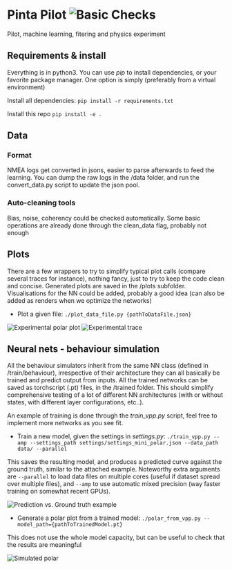 # Pinta Pilot  ![Basic Checks](https://github.com/blefaudeux/Pinta/workflows/Python%20package/badge.svg)
Pilot, machine learning, fitering and physics experiment

## Requirements & install
Everything is in python3. You can use *pip* to install dependencies, or your favorite package manager. One option is simply (preferably from a virtual environment)

Install all dependencies:
`pip install -r requirements.txt`

Install this repo
`pip install -e .`

## Data
### Format
NMEA logs get converted in jsons, easier to parse afterwards to feed the learning. You can dump the raw logs in the /data folder, and run the convert_data.py script to update the json pool.

### Auto-cleaning tools
Bias, noise, coherency could be checked automatically. Some basic operations are already done through the clean_data flag, probably not enough


## Plots
There are a few wrappers to try to simplify typical plot calls (compare several traces for instance), nothing fancy, just to try to keep the code clean and concise. Generated plots are saved in the /plots subfolder.
Visualisations for the NN could be added, probably a good idea (can also be added as renders when we optimize the networks)
- Plot a given file:
`./plot_data_file.py {pathToDataFile.json} `

![Experimental polar plot](../master/ressources/polar_experimental.png?raw=true "Experimental polar plot")
![Experimental trace](../master/ressources/trace.png?raw=true "Experimental trace")

## Neural nets - behaviour simulation
All the behaviour simulators inherit from the same NN class (defined in /train/behaviour), irrespective of their architecture they can all basically be trained and predict output from inputs. All the trained networks can be saved as torchscript (.pt) files, in the /trained folder. This should simplify comprehensive testing of a lot of different NN architectures (with or without states, with different layer configurations, etc..).

An example of training is done through the *train_vpp.py* script, feel free to implement more networks as you see fit.

- Train a new model, given the settings in *settings.py*:
`./train_vpp.py --amp --settings_path settings/settings_mini_polar.json --data_path data/ --parallel`

This saves the resulting model, and produces a predicted curve against the ground truth, similar to the attached example. Noteworthy extra arguments are `--parallel` to load data files on multiple cores (useful if dataset spread over multiple files), and `--amp` to use automatic mixed precision (way faster training on somewhat recent GPUs).

![Prediction vs. Ground truth example](../master/ressources/evaluation.jpg?raw=true "Prediction vs. Ground truth example")


- Generate a polar plot from a trained model:
`./polar_from_vpp.py --model_path={pathToTrainedModel.pt}`

This does not use the whole model capacity, but can be useful to check that the results are meaningful

![Simulated polar](../master/ressources/polar_eval.jpg?raw=true "Simulated polar")
